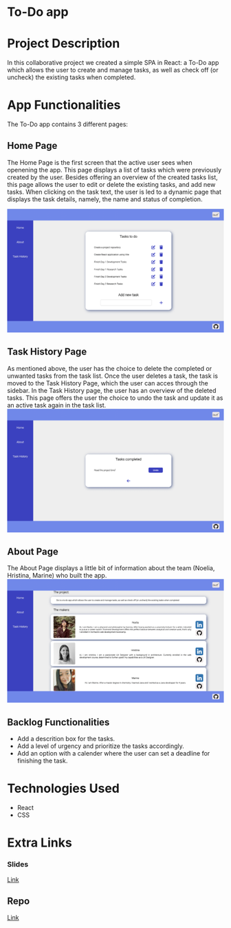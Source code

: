 # To-Do app
<!-- ## [Check the APP!](deployed link here) note: once we deploy the app lets link it -->

# Project Description

In this collaborative project we created a simple SPA in React: a To-Do app which allows the user to create and manage tasks, as well as check off (or uncheck) the existing tasks when completed.

# App Functionalities 

The To-Do app contains 3 different pages:

## Home Page 

The Home Page is the first screen that the active user sees when openening the app. This page displays a list of tasks which were previously created by the user. Besides offering an overview of the created tasks list, this page allows the user to edit or delete the existing tasks, and add new tasks. When clicking on the task text, the user is led to a dynamic page that displays the task details, namely, the name and status of completion.

![homePage](./react-app/src/assets/homePage.png)

## Task History Page 

As mentioned above, the user has the choice to delete the completed or unwanted tasks from the task list. Once the user deletes a task, the task is moved to the Task History Page, which the user can acces through the sidebar. In the Task History page, the user has an overview of the deleted tasks. This page offers the user the choice to undo the task and update it as an active task again in the task list.
![taskHistory](./react-app/src/assets/taskHistory.png)

## About Page 

The About Page displays a little bit of information about the team (Noelia, Hristina, Marine) who built the app.
![aboutPage](./react-app/src/assets/aboutPage.png)


## Backlog Functionalities

- Add a descrition box for the tasks.
- Add a level of urgency and prioritize the tasks accordingly.
- Add an option with a calender where the user can set a deadline for finishing the task.
 
# Technologies Used
- React
- CSS

# Extra Links 

### Slides
[Link](https://docs.google.com/presentation/d/1MjfAwMPSK35rCAN8oYT9O7VOGWk-ixrmc2uwcN1P-w0/edit#slide=id.p2)

## Repo
[Link](https://github.com/niranzri/react-app)